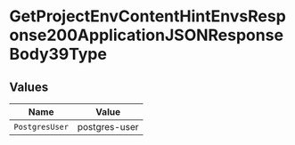# GetProjectEnvContentHintEnvsResponse200ApplicationJSONResponseBody39Type


## Values

| Name           | Value          |
| -------------- | -------------- |
| `PostgresUser` | postgres-user  |